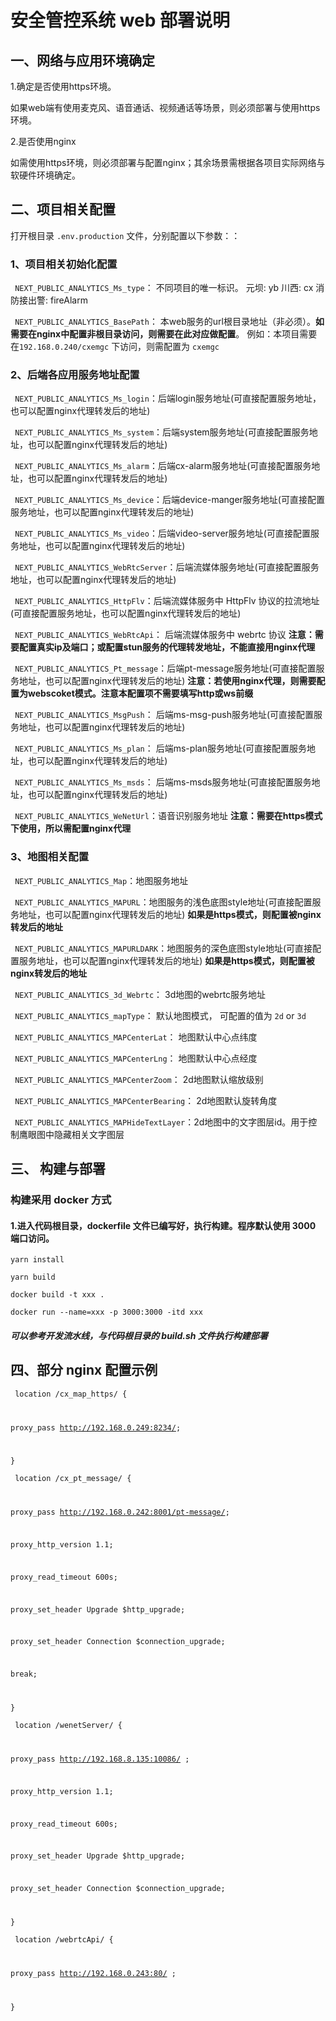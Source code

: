 # 安全管控系统 web 部署说明

## 一、网络与应用环境确定

<p>1.确定是否使用https环境。</p>
  <p>如果web端有使用麦克风、语音通话、视频通话等场景，则必须部署与使用https环境。</p>
<p>2.是否使用nginx</p>
  <p>如需使用https环境，则必须部署与配置nginx；其余场景需根据各项目实际网络与软硬件环境确定。</p>

## 二、项目相关配置

<p>
  打开根目录 <code>.env.production</code> 文件，分别配置以下参数：：
</p>

### 1、项目相关初始化配置

<p>
  <code> NEXT_PUBLIC_ANALYTICS_Ms_type</code>： 不同项目的唯一标识。 元坝: yb 川西: cx 消防接出警: fireAlarm
</p>

<p>
  <code> NEXT_PUBLIC_ANALYTICS_BasePath</code>： 本web服务的url根目录地址（非必须）。<strong>如需要在nginx中配置非根目录访问，则需要在此对应做配置</strong>。 例如：本项目需要在<code>192.168.0.240/cxemgc</code> 下访问，则需配置为 <code>cxemgc</code>
</p>

### 2、后端各应用服务地址配置

<p>
  <code> NEXT_PUBLIC_ANALYTICS_Ms_login</code>：后端login服务地址(可直接配置服务地址，也可以配置nginx代理转发后的地址)
</p>
<p>
  <code> NEXT_PUBLIC_ANALYTICS_Ms_system</code>：后端system服务地址(可直接配置服务地址，也可以配置nginx代理转发后的地址)
</p>
<p>
  <code> NEXT_PUBLIC_ANALYTICS_Ms_alarm</code>：后端cx-alarm服务地址(可直接配置服务地址，也可以配置nginx代理转发后的地址)
</p>
<p>
  <code> NEXT_PUBLIC_ANALYTICS_Ms_device</code>：后端device-manger服务地址(可直接配置服务地址，也可以配置nginx代理转发后的地址)
</p>
<p>
  <code> NEXT_PUBLIC_ANALYTICS_Ms_video</code>：后端video-server服务地址(可直接配置服务地址，也可以配置nginx代理转发后的地址)
</p>
<p>
  <code> NEXT_PUBLIC_ANALYTICS_WebRtcServer</code>：后端流媒体服务地址(可直接配置服务地址，也可以配置nginx代理转发后的地址)
</p>
<p>
  <code> NEXT_PUBLIC_ANALYTICS_HttpFlv</code>：后端流媒体服务中 HttpFlv 协议的拉流地址(可直接配置服务地址，也可以配置nginx代理转发后的地址)
</p>
<p>
  <code> NEXT_PUBLIC_ANALYTICS_WebRtcApi</code>： 后端流媒体服务中 webrtc 协议    <strong>注意：需要配置真实ip及端口；或配置stun服务的代理转发地址，不能直接用nginx代理</strong>
</p>

<p>
  <code> NEXT_PUBLIC_ANALYTICS_Pt_message</code>：后端pt-message服务地址(可直接配置服务地址，也可以配置nginx代理转发后的地址) <strong>注意：若使用nginx代理，则需要配置为webscoket模式。注意本配置项不需要填写http或ws前缀</strong>
</p>

<p>
  <code> NEXT_PUBLIC_ANALYTICS_MsgPush</code>： 后端ms-msg-push服务地址(可直接配置服务地址，也可以配置nginx代理转发后的地址)
</p>

<p>
  <code> NEXT_PUBLIC_ANALYTICS_Ms_plan</code>： 后端ms-plan服务地址(可直接配置服务地址，也可以配置nginx代理转发后的地址)
</p>

<p>
  <code> NEXT_PUBLIC_ANALYTICS_Ms_msds</code>： 后端ms-msds服务地址(可直接配置服务地址，也可以配置nginx代理转发后的地址)
</p>

<p>
  <code> NEXT_PUBLIC_ANALYTICS_WeNetUrl</code>：语音识别服务地址 <strong>注意：需要在https模式下使用，所以需配置nginx代理</strong>
</p>

### 3、地图相关配置

<p>
  <code> NEXT_PUBLIC_ANALYTICS_Map</code>：地图服务地址
</p>
<p>
  <code> NEXT_PUBLIC_ANALYTICS_MAPURL</code>：地图服务的浅色底图style地址(可直接配置服务地址，也可以配置nginx代理转发后的地址)
  <strong>如果是https模式，则配置被nginx转发后的地址</strong> 
</p>
<p>
  <code> NEXT_PUBLIC_ANALYTICS_MAPURLDARK</code>：地图服务的深色底图style地址(可直接配置服务地址，也可以配置nginx代理转发后的地址)
  <strong>如果是https模式，则配置被nginx转发后的地址</strong> 
</p>
<p>
  <code> NEXT_PUBLIC_ANALYTICS_3d_Webrtc</code>： 3d地图的webrtc服务地址
</p>
<p>
  <code> NEXT_PUBLIC_ANALYTICS_mapType</code>： 默认地图模式， 可配置的值为 <code>2d</code> or <code>3d</code>
</p>

<p>
  <code> NEXT_PUBLIC_ANALYTICS_MAPCenterLat</code>： 地图默认中心点纬度
</p>

<p>
  <code> NEXT_PUBLIC_ANALYTICS_MAPCenterLng</code>： 地图默认中心点经度
</p>

<p>
  <code> NEXT_PUBLIC_ANALYTICS_MAPCenterZoom</code>： 2d地图默认缩放级别
</p>

<p>
  <code> NEXT_PUBLIC_ANALYTICS_MAPCenterBearing</code>： 2d地图默认旋转角度
</p>

<p>
  <code> NEXT_PUBLIC_ANALYTICS_MAPHideTextLayer</code>：2d地图中的文字图层id。用于控制鹰眼图中隐藏相关文字图层
</p>

## 三、 构建与部署

### 构建采用 docker 方式

#### 1.进入代码根目录，dockerfile 文件已编写好，执行构建。程序默认使用 3000 端口访问。

<code>yarn install </code>

<code>yarn build</code>

<code>docker build -t xxx . </code>

<code>docker run --name=xxx -p 3000:3000 -itd xxx</code>

##### 可以参考开发流水线，与代码根目录的 build.sh 文件执行构建部署

## 四、部分 nginx 配置示例

<code> location /cx_map_https/ {

proxy_pass http://192.168.0.249:8234/;

}
</code>

<code> location /cx_pt_message/ {

proxy_pass http://192.168.0.242:8001/pt-message/;

proxy_http_version 1.1;

proxy_read_timeout 600s;

proxy_set_header Upgrade \$http_upgrade;

proxy_set_header Connection $connection_upgrade;

break;

}
</code>

<code> location /wenetServer/ {

proxy_pass http://192.168.8.135:10086/ ;

proxy_http_version 1.1;

proxy_read_timeout 600s;

proxy_set_header Upgrade \$http_upgrade;

proxy_set_header Connection $connection_upgrade;

}
</code>

<code> location /webrtcApi/ {

proxy_pass http://192.168.0.243:80/ ;

}
</code>
